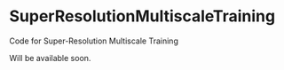 # SuperResolutionMultiscaleTraining
Code for Super-Resolution Multiscale Training

Will be available soon.
